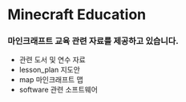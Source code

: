 # Minecraft Education
### 마인크래프트 교육 관련 자료를 제공하고 있습니다.

- 관련 도서 및 연수 자료
- lesson_plan 지도안 
- map 마인크래프트 맵 
- software 관련 소프트웨어 
